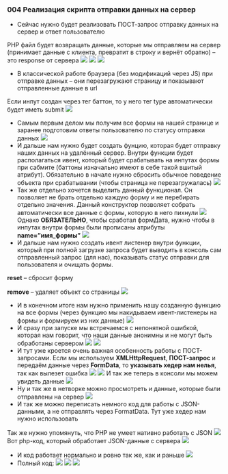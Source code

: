 ### **004 Реализация скрипта отправки данных на сервер**

- Сейчас нужно будет реализовать ПОСТ-запрос отправку данных на сервер и ответ пользователю

PHP файл будет возвращать данные, которые мы отправляем на сервер (принимает данные с клиента, превратит в строку и вернёт обратно) – это response от сервера
![](_png/Pasted%20image%2020220909180440.png)
![](_png/Pasted%20image%2020220909180444.png)
![](_png/Pasted%20image%2020220909180449.png)
- В классической работе браузера (без модификаций через JS) при отправке данных – они перезагружают страницу и показывают отправленные данные в url

Если инпут создан через тег баттон, то у него тег type автоматически будет иметь submit
![](_png/Pasted%20image%2020220909180453.png)
- Самым первым делом мы получим все формы на нашей странице и заранее подготовим ответы пользователю по статусу отправки данных
![](_png/Pasted%20image%2020220909180457.png)
- И дальше нам нужно будет создать фунцию, которая будет отправку наших данных на удалённый сервер. Внутри функции будет располагаться ивент, который будет срабатывать на инпутах формы при сабмите (баттоны изначально имеют в себе такой вшитый атрибут). Обязательно в начале нужно сбросить обычное поведение объекта при срабатывании (чтобы страница не перезагружалась)
![](_png/Pasted%20image%2020220909180502.png)
- Так же отдельно хочется выделить данный функционал. Он позволяет не брать отдельно каждую форму и не перебирать отдельно значения. Данный конструктор позволяет собрать автоматически все данные с формы, которую в него пихнули
![](_png/Pasted%20image%2020220909180509.png)
Однако **ОБЯЗАТЕЛЬНО**, чтобы сработал формДата, нужно чтобы в инпутах внутри формы были прописаны атрибуты **name=”имя_формы”**
![](_png/Pasted%20image%2020220909180517.png)
- И дальше нам нужно создать ивент листенер внутри функции, который при полной загрузке запроса будет выводить в консоль сам отправленный запрос (для нас), показывать статус отправки для пользователя и очищать формы.

**reset** – сбросит форму

**remove** – удаляет объект со страницы
![](_png/Pasted%20image%2020220909180524.png)
- И в конечном итоге нам нужно применить нашу созданную функцию на все формы (через функцию мы накидываем ивент-листенеры на формы и формируем из них данные)
![](_png/Pasted%20image%2020220909180553.png)
- И сразу при запуске мы встречаемся с непонятной ошибкой, которая нам говорит, что наши данные анонимны и не могут быть обработаны сервером
![](_png/Pasted%20image%2020220909180601.png)
![](_png/Pasted%20image%2020220909180605.png)
- И тут уже кроется очень важная особенность работы с ПОСТ-запросами. Если мы используем **XMLHttpRequest**, **ПОСТ-запрос** и передаём данные через **FormData**, то **указывать хедер нам нелья**, так как вылезет ошибка
![](_png/Pasted%20image%2020220909180613.png)
![](_png/Pasted%20image%2020220909180618.png)
И так же теперь в консоли мы можем увидеть данные
![](_png/Pasted%20image%2020220909180623.png)
- Ну и так же в нетворке можно просмотреть и данные, которые были отправлены на сервер
![](_png/Pasted%20image%2020220909180628.png)
- И так же можно переписать немного код для работы с JSON-данными, а не отправлять через FormatData. Тут уже хедер нам нужно использовать

Так же нужно упомянуть, что PHP не умеет нативно работать с JSON
![](_png/Pasted%20image%2020220909180644.png)
Вот php-код, который обработает JSON-данные с сервера
![](_png/Pasted%20image%2020220909180648.png)
- И код работает нормально и ровно так же, как и раньше
![](_png/Pasted%20image%2020220909180654.png)
- Полный код:
![](_png/Pasted%20image%2020220909180659.png)
![](_png/Pasted%20image%2020220909180710.png)
![](_png/Pasted%20image%2020220909180716.png)